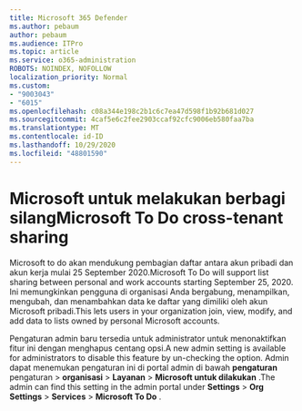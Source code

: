 ```yaml
---
title: Microsoft 365 Defender
ms.author: pebaum
author: pebaum
ms.audience: ITPro
ms.topic: article
ms.service: o365-administration
ROBOTS: NOINDEX, NOFOLLOW
localization_priority: Normal
ms.custom:
- "9003043"
- "6015"
ms.openlocfilehash: c08a344e198c2b1c6c7ea47d598f1b92b681d027
ms.sourcegitcommit: 4caf5e6c2fee2903ccaf92cfc9006eb580faa7ba
ms.translationtype: MT
ms.contentlocale: id-ID
ms.lasthandoff: 10/29/2020
ms.locfileid: "48801590"
---
```

# <a name="microsoft-to-do-cross-tenant-sharing"></a><span data-ttu-id="f98f7-102">Microsoft untuk melakukan berbagi silang</span><span class="sxs-lookup"><span data-stu-id="f98f7-102">Microsoft To Do cross-tenant sharing</span></span>

<span data-ttu-id="f98f7-103">Microsoft to do akan mendukung pembagian daftar antara akun pribadi dan akun kerja mulai 25 September 2020.</span><span class="sxs-lookup"><span data-stu-id="f98f7-103">Microsoft To Do will support list sharing between personal and work accounts starting September 25, 2020.</span></span> <span data-ttu-id="f98f7-104">Ini memungkinkan pengguna di organisasi Anda bergabung, menampilkan, mengubah, dan menambahkan data ke daftar yang dimiliki oleh akun Microsoft pribadi.</span><span class="sxs-lookup"><span data-stu-id="f98f7-104">This lets users in your organization join, view, modify, and add data to lists owned by personal Microsoft accounts.</span></span>

<span data-ttu-id="f98f7-105">Pengaturan admin baru tersedia untuk administrator untuk menonaktifkan fitur ini dengan menghapus centang opsi.</span><span class="sxs-lookup"><span data-stu-id="f98f7-105">A new admin setting is available for administrators to disable this feature by un-checking the option.</span></span>
<span data-ttu-id="f98f7-106">Admin dapat menemukan pengaturan ini di portal admin di bawah **pengaturan** pengaturan  >  **organisasi**  >  **Layanan**  >  **Microsoft untuk dilakukan** .</span><span class="sxs-lookup"><span data-stu-id="f98f7-106">The admin can find this setting in the admin portal under **Settings** > **Org Settings** > **Services** > **Microsoft To Do** .</span></span>
